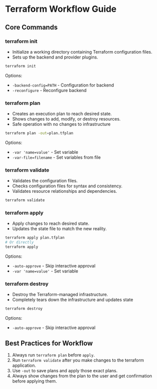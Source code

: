 # Terraform Workflow Guide

## Core Commands

### terraform init
* Initialize a working directory containing Terraform configuration files.
* Sets up the backend and provider plugins.

```bash
terraform init
```

Options:
- `-backend-config=PATH` - Configuration for backend
- `-reconfigure` - Reconfigure backend

### terraform plan
* Creates an execution plan to reach desired state.
* Shows changes to add, modify, or destroy resources.
* Safe operation with no changes to infrastructure

```bash
terraform plan -out=plan.tfplan
```

Options:
- `-var 'name=value'` - Set variable
- `-var-file=filename` - Set variables from file

### terraform validate
* Validates the configuration files.
* Checks configuration files for syntax and consistency.
* Validates resource relationships and dependencies.

```bash
terraform validate
```

### terraform apply
* Apply changes to reach desired state.
* Updates the state file to match the new reality.

```bash
terraform apply plan.tfplan
# Or directly
terraform apply
```

Options:
- `-auto-approve` - Skip interactive approval
- `-var 'name=value'` - Set variable

### terraform destroy
* Destroy the Terraform-managed infrastructure.
* Completely tears down the infrastructure and updates state

```bash
terraform destroy
```

Options:
- `-auto-approve` - Skip interactive approval


## Best Practices for Workflow

1. Always run `terraform plan` before `apply`.
2. Run `terraform validate` after you make changes to the terraform application.
3. Use `-out` to save plans and apply those exact plans.
4. Always show changes from the plan to the user and get confirmation before applying them.